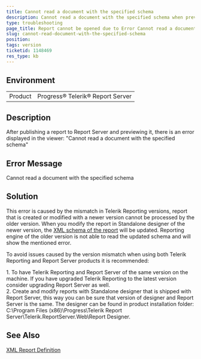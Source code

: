 ```yaml
---
title: Cannot read a document with the specified schema
description: Cannot read a document with the specified schema when previewing report in Report Server
type: troubleshooting
page_title: Report cannot be opened due to Error Cannot read a document with the specified schema
slug: cannot-read-document-with-the-specified-schema
position: 
tags: version
ticketid: 1148469
res_type: kb
---
```


## Environment
<table>
	<tr>
		<td>Product</td>
		<td>Progress® Telerik® Report Server</td>
	</tr>
</table>


## Description

After publishing a report to Report Server and previewing it, there is an error displayed in the viewer: "Cannot read a document with the specified schema"

## Error Message
Cannot read a document with the specified schema

## Solution
This error is caused by the mismatch in Telerik Reporting versions, report that is created or modified with a newer version cannot be processed by the older version. When you modify the report in Standalone designer of the newer version, the [XML schema of the report](https://docs.telerik.com/reporting/upgrading-xml-report-definition-versioning) will be updated. Reporting engine of the older version is not able to read the updated schema and will show the mentioned error.  
  
To avoid issues caused by the version mismatch when using both Telerik Reporting and Report Server products it is recommended: 
  
1\. To have Telerik Reporting and Report Server of the same version on the machine. If you have upgraded Telerik Reporting to the latest version consider upgrading Report Server as well.  
2\. Create and modify reports with Standalone designer that is shipped with Report Server, this way you can be sure that version of designer and Report Server is the same. The designer can be found in product installation folder: C:\\Program Files (x86)\\Progress\\Telerik Report Server\\Telerik.ReportServer.Web\\Report Designer. 

## See Also

[XML Report Definition](https://docs.telerik.com/reporting/upgrading-xml-report-definition-versioning)

